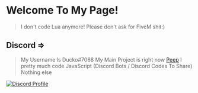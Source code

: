 # Welcome To My Page!
> I don't code Lua anymore! Please don't ask for FiveM shit:)
> 
## Discord =>
> My Username Is Ducko#7068
> My Main Project is right now [Peep](https://discord.gg/g8zDJ8jPn8)
> I pretty much code JavaScript (Discord Bots / Discord Codes To Share) Nothing else
>
[![Discord Profile](https://discord.c99.nl/widget/theme-1/711712752246325343.png)](https://discord.com/users/483357154502377473)
